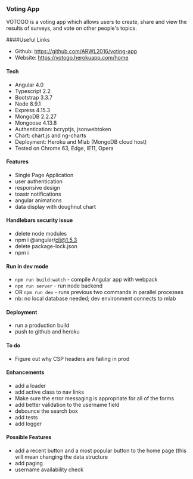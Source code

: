 ### Voting App 

VOTOGO is a voting app which allows users to create, share and view the results of surveys, and vote on other people's topics.

####Useful Links
- Github: https://github.com/ARWL2016/voting-app 
- Website: https://votogo.herokuapp.com/home

#### Tech 
- Angular 4.0 
- Typescript 2.2  
- Bootstrap 3.3.7 
- Node 8.9.1
- Express 4.15.3
- MongoDB 2.2.27
- Mongoose 4.13.8
- Authentication: bcryptjs, jsonwebtoken
- Chart: chart.js and ng-charts
- Deployment: Heroku and Mlab (MongoDB cloud host)
- Tested on Chrome 63, Edge, IE11, Opera

#### Features 
- Single Page Application
- user authentication 
- responsive design 
- toastr notifications 
- angular animations
- data display with doughnut chart 

#### Handlebars security issue 
- delete node modules
- npm i @angular/cli@1.5.3 
- delete package-lock.json 
- npm i

#### Run in dev mode
- `npm run build:watch` - compile Angular app with webpack 
- `npm run server` - run node backend
- OR `npm run dev` - runs previous two commands in parallel processes
- nb: no local database needed; dev environment connects to mlab 

#### Deployment 
- run a production build 
- push to github and heroku 

#### To do  
- Figure out why CSP headers are failing in prod

#### Enhancements
- add a loader
- add active class to nav links
- Make sure the error messaging is appropriate for all of the forms 
- add better validation to the username field  
- debounce the search box
- add tests
- add logger

#### Possible Features 
- add a recent button and a most popular button to the home page (this will mean changing the data structure 
- add paging
- username availability check







